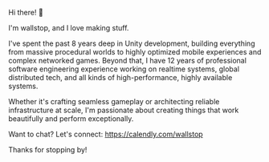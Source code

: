 Hi there! 👋

I'm wallstop, and I love making stuff.

I've spent the past 8 years deep in Unity development, building everything from massive procedural worlds to highly optimized mobile experiences and complex networked games. Beyond that, I have 12 years of professional software engineering experience working on realtime systems, global distributed tech, and all kinds of high-performance, highly available systems.

Whether it's crafting seamless gameplay or architecting reliable infrastructure at scale, I'm passionate about creating things that work beautifully and perform exceptionally.

Want to chat? Let's connect: https://calendly.com/wallstop

Thanks for stopping by!
